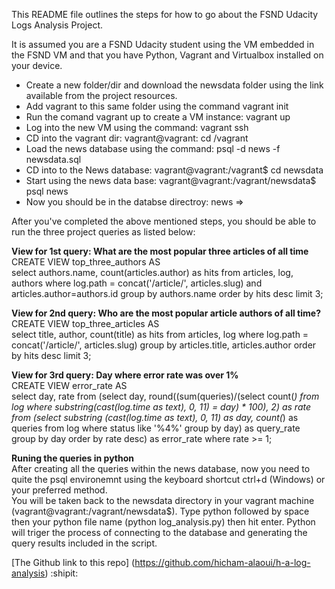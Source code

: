 This README file outlines the steps for how to go about the FSND Udacity Logs Analysis Project.

It is assumed you are a FSND Udacity student using the VM embedded in the FSND VM and that you have Python, Vagrant and Virtualbox installed on your device.  
* Create a new folder/dir and download the newsdata folder using the link available from the project resources.
* Add vagrant to this same folder using the command vagrant init
* Run the comand vagrant up to create a VM instance: vagrant up
* Log into the new VM using the command: vagrant ssh
* CD into the vagrant dir: vagrant@vagrant: cd /vagrant
* Load the news database using the command: psql -d news -f newsdata.sql
* CD into to the News database: vagrant@vagrant:/vagrant$ cd newsdata
* Start using the news data base: vagrant@vagrant:/vagrant/newsdata$ psql news
* Now you should be in the databse directroy: news =>

After you've completed the above mentioned steps, you should be able to run the three project queries as listed below:

**View for 1st query: What are the most popular three articles of all time**  
CREATE VIEW top_three_authors AS  
select authors.name, count(articles.author) as hits from articles, log, authors where log.path = concat('/article/', articles.slug) and articles.author=authors.id group by authors.name order by hits desc limit 3;

**View for 2nd query: Who are the most popular article authors of all time?**  
CREATE VIEW top_three_articles AS  
select title, author, count(title) as hits from articles, log where log.path = concat('/article/', articles.slug) group by articles.title, articles.author order by hits desc limit 3;

**View for 3rd query: Day where error rate was over 1%**  
CREATE VIEW error_rate AS  
select day, rate from (select day, round((sum(queries)/(select count(*) from log where substring(cast(log.time as text), 0, 11) = day) * 100), 2) as rate from (select substring (cast(log.time as text), 0, 11) as day, count(*) as queries from log where status like '%4%' group by day) as query_rate  group by day order by rate desc) as error_rate where rate >= 1;

**Runing the queries in python**  
After creating all the queries within the news database, now you need to quite the psql environemnt using the keyboard shortcut ctrl+d (Windows) or your  preferred method.  
You will be taken back to the newsdata directory in your vagrant machine (vagrant@vagrant:/vagrant/newsdata$). Type python followed by space then your python file name (python log_analysis.py) then hit enter. Python will triger the process of connecting to the database and generating the query results included in the script.

[The Github link to this repo] (https://github.com/hicham-alaoui/h-a-log-analysis) :shipit:
